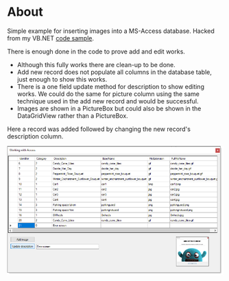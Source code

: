 ﻿# About

Simple example for inserting images into a MS-Access database. Hacked from my VB.NET [code sample](https://github.com/karenpayneoregon/WorkingWithAccessDatabases/tree/master/AddingMultipleRecords).

There is enough done in the code to prove add and edit works.

- Although this fully works there are clean-up to be done.
- Add new record does not populate all columns in the database table, just enough to show this works.
- There is a one field update method for description to show editing works. We could do the same for picture column using the same technique used in the add new record and would be successful.
- Images are shown in a PictureBox but could also be shown in the DataGridView rather than a PictureBox.


Here a record was added followed by changing the new record's description column.

![screen](assets/ImageDataGridView.png)